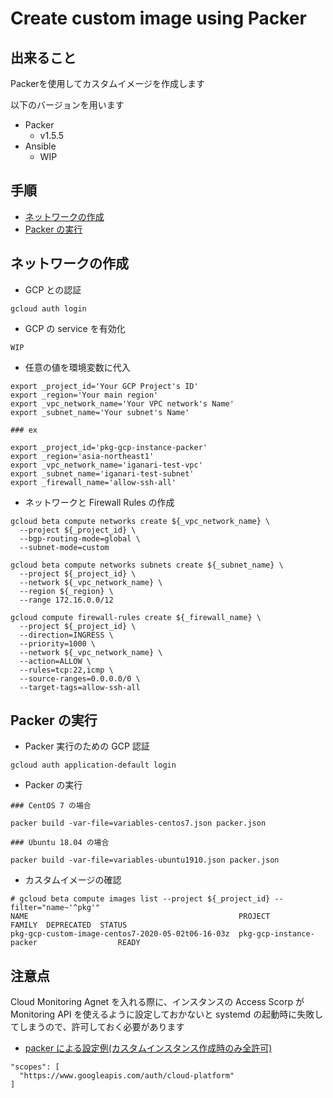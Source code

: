 # Create custom image using Packer

## 出来ること

Packerを使用してカスタムイメージを作成します

以下のバージョンを用います

+ Packer
  + v1.5.5
+ Ansible
  + WIP

## 手順

+ [ネットワークの作成](./README.md#ネットワークの作成)
+ [Packer の実行](./README.md#packer-の実行)

## ネットワークの作成

+ GCP との認証

```
gcloud auth login
```

+ GCP の service を有効化

```
WIP
```

+ 任意の値を環境変数に代入

```
export _project_id='Your GCP Project's ID'
export _region='Your main region'
export _vpc_network_name='Your VPC network's Name'
export _subnet_name='Your subnet's Name'
```

```
### ex

export _project_id='pkg-gcp-instance-packer'
export _region='asia-northeast1'
export _vpc_network_name='iganari-test-vpc'
export _subnet_name='iganari-test-subnet'
export _firewall_name='allow-ssh-all'
```

+ ネットワークと Firewall Rules の作成

```
gcloud beta compute networks create ${_vpc_network_name} \
  --project ${_project_id} \
  --bgp-routing-mode=global \
  --subnet-mode=custom
```
```
gcloud beta compute networks subnets create ${_subnet_name} \
  --project ${_project_id} \
  --network ${_vpc_network_name} \
  --region ${_region} \
  --range 172.16.0.0/12
```
```
gcloud compute firewall-rules create ${_firewall_name} \
  --project ${_project_id} \
  --direction=INGRESS \
  --priority=1000 \
  --network ${_vpc_network_name} \
  --action=ALLOW \
  --rules=tcp:22,icmp \
  --source-ranges=0.0.0.0/0 \
  --target-tags=allow-ssh-all
```

## Packer の実行

+ Packer 実行のための GCP 認証

```
gcloud auth application-default login
```

+ Packer の実行

```
### CentOS 7 の場合

packer build -var-file=variables-centos7.json packer.json
```
```
### Ubuntu 18.04 の場合

packer build -var-file=variables-ubuntu1910.json packer.json
```

+ カスタムイメージの確認

```
# gcloud beta compute images list --project ${_project_id} --filter="name~'^pkg'"
NAME                                               PROJECT              FAMILY  DEPRECATED  STATUS
pkg-gcp-custom-image-centos7-2020-05-02t06-16-03z  pkg-gcp-instance-packer                  READY
```


## 注意点

Cloud Monitoring Agnet を入れる際に、インスタンスの Access Scorp が Monitoring API を使えるように設定しておかないと systemd の起動時に失敗してしまうので、許可しておく必要があります

+ [packer による設定例(カスタムインスタンス作成時のみ全許可)](./packer.json#L14-L15)

```
"scopes": [
  "https://www.googleapis.com/auth/cloud-platform"
]
```
